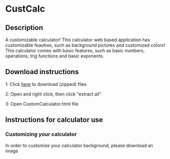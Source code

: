 # CustCalc

## Description

A customizable calculator! This calculator web based application has customizable feautres, such as background pictures and customized colors! This calculator comes with basic features, such as basic numbers, operations, trig functions and basic exponents. 

## Download instructions

1: Click [here](https://download-directory.github.io/?url=https%3A%2F%2Fgithub.com%2FImeanbusiness%2FCustCalc%2Ftree%2Fmain%2FCustCalc) to download (zipped) files

2: Open and right click, then click "extract all"

3: Open CustomCalculator.html file

## Instructions for calculator use

### Customizing your calculator

In order to customize your calculator background, please download an image

